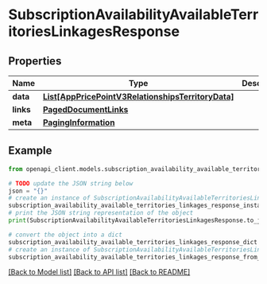 # SubscriptionAvailabilityAvailableTerritoriesLinkagesResponse


## Properties

Name | Type | Description | Notes
------------ | ------------- | ------------- | -------------
**data** | [**List[AppPricePointV3RelationshipsTerritoryData]**](AppPricePointV3RelationshipsTerritoryData.md) |  | 
**links** | [**PagedDocumentLinks**](PagedDocumentLinks.md) |  | 
**meta** | [**PagingInformation**](PagingInformation.md) |  | [optional] 

## Example

```python
from openapi_client.models.subscription_availability_available_territories_linkages_response import SubscriptionAvailabilityAvailableTerritoriesLinkagesResponse

# TODO update the JSON string below
json = "{}"
# create an instance of SubscriptionAvailabilityAvailableTerritoriesLinkagesResponse from a JSON string
subscription_availability_available_territories_linkages_response_instance = SubscriptionAvailabilityAvailableTerritoriesLinkagesResponse.from_json(json)
# print the JSON string representation of the object
print(SubscriptionAvailabilityAvailableTerritoriesLinkagesResponse.to_json())

# convert the object into a dict
subscription_availability_available_territories_linkages_response_dict = subscription_availability_available_territories_linkages_response_instance.to_dict()
# create an instance of SubscriptionAvailabilityAvailableTerritoriesLinkagesResponse from a dict
subscription_availability_available_territories_linkages_response_from_dict = SubscriptionAvailabilityAvailableTerritoriesLinkagesResponse.from_dict(subscription_availability_available_territories_linkages_response_dict)
```
[[Back to Model list]](../README.md#documentation-for-models) [[Back to API list]](../README.md#documentation-for-api-endpoints) [[Back to README]](../README.md)


